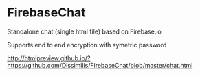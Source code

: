 # FirebaseChat
Standalone chat (single html file) based on Firebase.io

Supports end to end encryption with symetric password

http://htmlpreview.github.io/?https://github.com/Dissimilis/FirebaseChat/blob/master/chat.html
